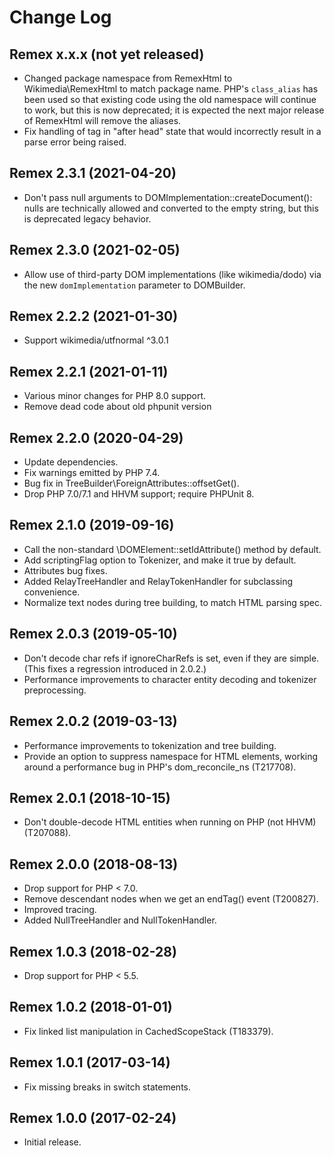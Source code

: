 # Change Log

## Remex x.x.x (not yet released)
* Changed package namespace from RemexHtml to Wikimedia\RemexHtml to match
  package name.  PHP's `class_alias` has been used so that existing code
  using the old namespace will continue to work, but this is now deprecated;
  it is expected the next major release of RemexHtml will remove the aliases.
* Fix handling of <body> tag in "after head" state that would incorrectly
  result in a parse error being raised.

## Remex 2.3.1 (2021-04-20)
* Don't pass null arguments to DOMImplementation::createDocument(): nulls
  are technically allowed and converted to the empty string, but this is
  deprecated legacy behavior.

## Remex 2.3.0 (2021-02-05)
* Allow use of third-party DOM implementations (like wikimedia/dodo)
  via the new `domImplementation` parameter to DOMBuilder.

## Remex 2.2.2 (2021-01-30)
* Support wikimedia/utfnormal ^3.0.1

## Remex 2.2.1 (2021-01-11)
* Various minor changes for PHP 8.0 support.
* Remove dead code about old phpunit version

## Remex 2.2.0 (2020-04-29)
* Update dependencies.
* Fix warnings emitted by PHP 7.4.
* Bug fix in TreeBuilder\ForeignAttributes::offsetGet().
* Drop PHP 7.0/7.1 and HHVM support; require PHPUnit 8.

## Remex 2.1.0 (2019-09-16)
* Call the non-standard \DOMElement::setIdAttribute() method by default.
* Add scriptingFlag option to Tokenizer, and make it true by default.
* Attributes bug fixes.
* Added RelayTreeHandler and RelayTokenHandler for subclassing convenience.
* Normalize text nodes during tree building, to match HTML parsing spec.

## Remex 2.0.3 (2019-05-10)
* Don't decode char refs if ignoreCharRefs is set, even if they are simple.
  (This fixes a regression introduced in 2.0.2.)
* Performance improvements to character entity decoding and tokenizer
  preprocessing.

## Remex 2.0.2 (2019-03-13)
* Performance improvements to tokenization and tree building.
* Provide an option to suppress namespace for HTML elements, working around
  a performance bug in PHP's dom_reconcile_ns (T217708).

## Remex 2.0.1 (2018-10-15)
* Don't double-decode HTML entities when running on PHP (not HHVM) (T207088).

## Remex 2.0.0 (2018-08-13)
* Drop support for PHP < 7.0.
* Remove descendant nodes when we get an endTag() event (T200827).
* Improved tracing.
* Added NullTreeHandler and NullTokenHandler.

## Remex 1.0.3 (2018-02-28)
* Drop support for PHP < 5.5.

## Remex 1.0.2 (2018-01-01)
* Fix linked list manipulation in CachedScopeStack (T183379).

## Remex 1.0.1 (2017-03-14)
* Fix missing breaks in switch statements.

## Remex 1.0.0 (2017-02-24)
* Initial release.
